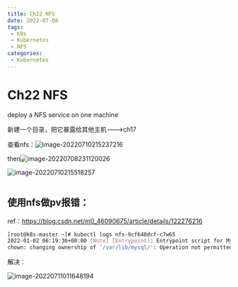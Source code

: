 ```yaml
---
title: Ch22 NFS
date: 2022-07-08
tags:
 - K8s
 - Kubernetes
 - NFS
categories:
 - Kubernetes
---
```


# Ch22 NFS



deploy a NFS service on one machine





新建一个目录，把它暴露给其他主机--->ch17



查看nfs：![image-20220710215237216](https://markdown-1301334775.cos.eu-frankfurt.myqcloud.com/image-20220710215237216.png)

then![image-20220708231120026](https://markdown-1301334775.cos.eu-frankfurt.myqcloud.com/image-20220708231120026.png)

![image-20220710215518257](https://markdown-1301334775.cos.eu-frankfurt.myqcloud.com/image-20220710215518257.png)

```yaml
```



## 使用nfs做pv报错：

ref：https://blog.csdn.net/m0_46090675/article/details/122276216

```sh
[root@k8s-master ~]# kubectl logs nfs-9cf648dcf-c7w65
2022-01-02 06:19:36+00:00 [Note] [Entrypoint]: Entrypoint script for MySQL Server 5.7.36-1debian10 started.
chown: changing ownership of '/var/lib/mysql/': Operation not permitted

```

解决：

![image-20220711011648194](https://markdown-1301334775.cos.eu-frankfurt.myqcloud.com/image-20220711011648194.png)
